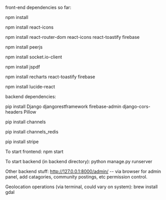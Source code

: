 front-end dependencies so far:

npm install

npm install react-icons

npm install react-router-dom react-icons react-toastify firebase

npm install peerjs

npm install socket.io-client

npm install jspdf

npm install recharts react-toastify firebase

npm install lucide-react


backend dependencies:

pip install Django djangorestframework firebase-admin django-cors-headers Pillow

pip install channels

pip install channels_redis

pip install stripe


To start frontend:
npm start 

To start backend (in backend directory):
python manage.py runserver


Other backend stuff:
http://127.0.0.1:8000/admin/ -- via browser for admin panel, add catagories, community postings, etc permission control.


Geolocation operations (via terminal, could vary on system):
brew install gdal


